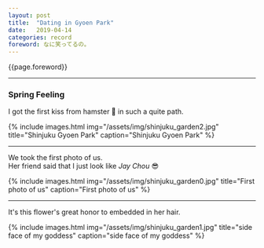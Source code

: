 ```yaml
---
layout: post
title:  "Dating in Gyoen Park"
date:   2019-04-14
categories: record
foreword: なに笑ってるの。
---
```


{{page.foreword}}

---
### Spring Feeling

I got the first kiss from hamster 🐹 in such a quite path.

{% include images.html img="/assets/img/shinjuku_garden2.jpg" title="Shinjuku Gyoen Park" caption="Shinjuku Gyoen Park" %}

---
We took the first photo of us.  
Her friend said that I just look like *Jay Chou* 😎

{% include images.html img="/assets/img/shinjuku_garden0.jpg" title="First photo of us" caption="First photo of us" %}

---
It's this flower's great honor to embedded in her hair.

{% include images.html img="/assets/img/shinjuku_garden1.jpg" title="side face of my goddess" caption="side face of my goddess" %}
